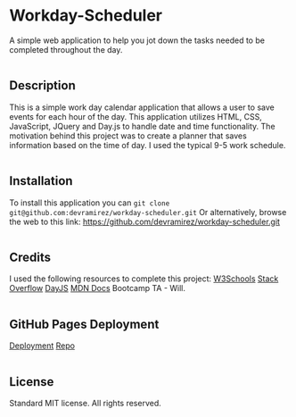 # Workday-Scheduler
A simple web application to help you jot down the tasks needed to be completed throughout the day.
```
```
## Description
This is a simple work day calendar application that allows a user to save events for each hour of the day. This application utilizes HTML, CSS, JavaScript, JQuery and Day.js to handle date and time functionality.
The motivation behind this project was to create a planner that saves information based on the time of day. I used the typical 9-5 work schedule.
```
```
## Installation
To install this application you can  `git clone git@github.com:devramirez/workday-scheduler.git`
Or alternatively, browse the web to this link: https://github.com/devramirez/workday-scheduler.git
```
```
## Credits
I used the following resources to complete this project:
[W3Schools](https://www.w3schools.com/jsref/prop_win_localstorage.asp)
[Stack Overflow](https://stackoverflow.com/questions/40791207/setting-and-getting-localstorage-with-jquery)
[DayJS](https://day.js.org/docs/en/display/format)
[MDN Docs](https://developer.mozilla.org/en-US/docs/Web/JavaScript/Reference/Global_Objects/parseInt)
Bootcamp TA - Will.
```
```
## GitHub Pages Deployment
[Deployment](https://devramirez.github.io/workday-scheduler/)
[Repo](https://github.com/devramirez/workday-scheduler/)
```
```
## License
Standard MIT license. All rights reserved.
